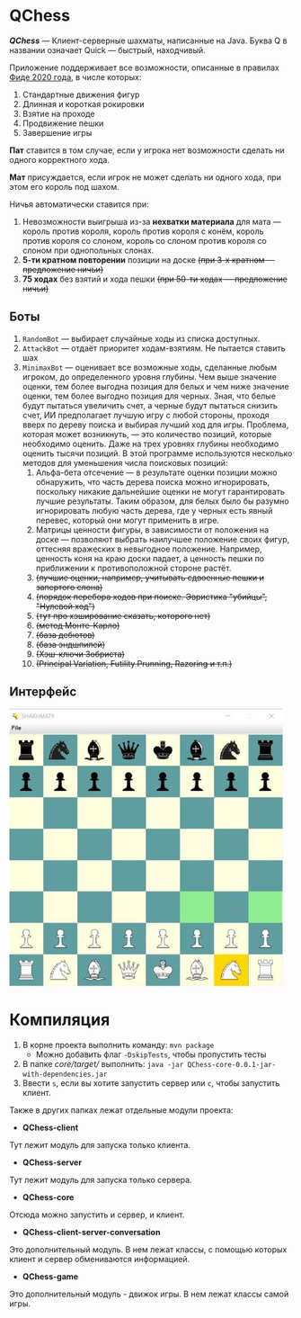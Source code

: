 # QChess

***QChess*** — Клиент-серверные шахматы, написанные на Java. Буква Q в названии означает Quick —
быстрый, находчивый.

Приложение поддерживает все возможности, описанные в
правилах [Фиде 2020 года](https://moscowchess.org/stat/files/FIDE-arbierts-instruction-2020.pdf), в
числе которых:

1. Стандартные движения фигур
2. Длинная и короткая рокировки
3. Взятие на проходе
4. Продвижение пешки
5. Завершение игры

**Пат** ставится в том случае, если у игрока нет возможности сделать ни одного корректного хода.

**Мат** присуждается, если игрок не может сделать ни одного хода, при этом его король под шахом.

Ничья автоматически ставится при:

1. Невозможности выигрыша из-за **нехватки материала** для мата — король против короля, король
   против короля с конём, король против короля со слоном, король со слоном против короля со слоном
   при однопольных слонах.
2. **5-ти кратном повторении** позиции на доске ~~(при 3-х кратном — предложение ничьи)~~
3. **75 ходах** без взятий и хода пешки ~~(при 50-ти ходах — предложение ничьи)~~

## Боты

1. `RandomBot` — выбирает случайные ходы из списка доступных.
2. `AttackBot` — отдаёт приоритет ходам-взятиям. Не пытается ставить шах
3. `MinimaxBot` — оценивает все возможные ходы, сделанные любым игроком, до определенного уровня
   глубины. Чем выше значение оценки, тем более выгодна позиция для белых и чем ниже значение
   оценки, тем более выгодно позиция для черных. Зная, что белые будут пытаться увеличить счет, а
   черные будут пытаться снизить счет, ИИ предполагает лучшую игру с любой стороны, проходя вверх по
   дереву поиска и выбирая лучший ход для игры. Проблема, которая может возникнуть, — это количество
   позиций, которые необходимо оценить. Даже на трех уровнях глубины необходимо оценить тысячи
   позиций. В этой программе используются несколько методов для уменьшения числа поисковых позиций:
    1) Альфа-бета отсечение — в результате оценки позиции можно обнаружить, что часть дерева поиска
       можно игнорировать, поскольку никакие дальнейшие оценки не могут гарантировать лучшие
       результаты. Таким образом, для белых было бы разумно игнорировать любую часть дерева, где у
       черных есть явный перевес, который они могут применить в игре.
    2) Матрицы ценности фигуры, в зависимости от положения на доске — позволяют выбрать наилучшее
       положение своих фигур, оттесняя вражеских в невыгодное положение. Например, ценность коня на
       краю доски падает, а ценность пешки по приближении к противоположной стороне растёт.
    3) ~~(лучшие оценки, например, учитывать сдвоенные пешки и запертого слона)~~
    4) ~~(порядок перебора ходов при поиске. Эвристика "убийцы", "Нулевой ход")~~
    5) ~~(тут про хэширование сказать, которого нет)~~
    6) ~~(метод Монте-Карло)~~
    7) ~~(база дебютов)~~
    8) ~~(база эндшпилей)~~
    9) ~~(Хэш-ключи Зобриста)~~
    10) ~~(Principal Variation, Futility Prunning, Razoring и т.п.)~~

## Интерфейс

![Интерфейс](misc/screen.jpg)

# Компиляция

1. В корне проекта выполнить команду: `mvn package`
    - Можно добавить флаг `-DskipTests`, чтобы пропустить тесты
2. В папке *core/target/* выполнить: `java -jar QChess-core-0.0.1-jar-with-dependencies.jar`
3. Ввести `s`, если вы хотите запустить сервер или `c`, чтобы запустить клиент.

Также в других папках лежат отдельные модули проекта:

- **QChess-client**

Тут лежит модуль для запуска только клиента.

- **QChess-server**

Тут лежит модуль для запуска только сервера.

- **QChess-core**

Отсюда можно запустить и сервер, и клиент.

- **QChess-client-server-conversation**

Это дополнительный модуль. В нем лежат классы, с помощью которых клиент и сервер обмениваются
информацией.

- **QChess-game**

Это дополнительный модуль - движок игры. В нем лежат классы самой игры.
